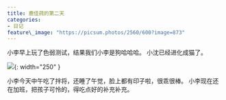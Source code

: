```yaml
---
title: 鹿佳莼的第二天
categories:
- 日记
feature\_image: "https://picsum.photos/2560/600?image=873"
---
```


小李早上玩了色弱测试，结果我们小李是狗哈哈哈。
小沈已经进化成猫了。

![][1]{: width="250" }

小李今天中午吃了拌将，还睡了午觉，脸上都有印子啦，很乖很棒。
小李现在还在加班，把孩子可怜的，得吃点好的补充补充。


[1]:	https://lujiachun.top/assets/img/20220420.jpeg